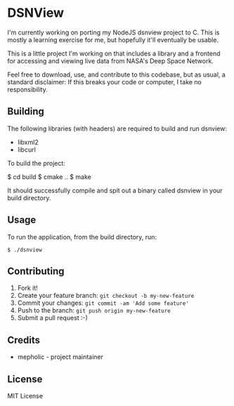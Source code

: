 # DSNView
I'm currently working on porting my NodeJS dsnview project to C. This is mostly
a learning exercise for me, but hopefully it'll eventually be usable.

This is a little project I'm working on that includes a library and a frontend
for accessing and viewing live data from NASA's Deep Space Network.

Feel free to download, use, and contribute to this codebase, but as usual, a
standard disclaimer: If this breaks your code or computer, I take no
responsibility.

## Building
The following libraries (with headers) are required to build and run dsnview:
 * libxml2
 * libcurl
 
To build the project:

   $ cd build
   $ cmake ..
   $ make

It should successfully compile and spit out a binary called dsnview in your
build directory.

## Usage
To run the application, from the build directory, run:

    $ ./dsnview

## Contributing
1. Fork it!
2. Create your feature branch: `git checkout -b my-new-feature`
3. Commit your changes: `git commit -am 'Add some feature'`
4. Push to the branch: `git push origin my-new-feature`
5. Submit a pull request :-)

## Credits
  * mepholic - project maintainer
  
## License
MIT License